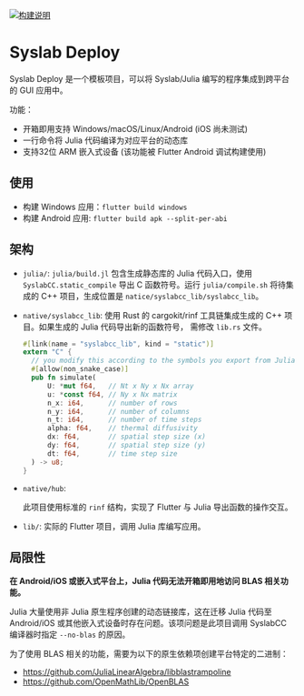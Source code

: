 [![构建说明](https://img.shields.io/badge/中文-构建说明-blue.svg)](https://github.com/Suzhou-Tongyuan/syslab-deploy/blob/main/STEP.zh_CN.md)


# Syslab Deploy

Syslab Deploy 是一个模板项目，可以将 Syslab/Julia 编写的程序集成到跨平台的 GUI
应用中。

功能：

- 开箱即用支持 Windows/macOS/Linux/Android (iOS 尚未测试)
- 一行命令将 Julia 代码编译为对应平台的动态库
- 支持32位 ARM 嵌入式设备 (该功能被 Flutter Android 调试构建使用)

## 使用

- 构建 Windows 应用：`flutter build windows`
- 构建 Android 应用: `flutter build apk --split-per-abi`

## 架构

- `julia/`: `julia/build.jl` 包含生成静态库的 Julia 代码入口，使用
  `SyslabCC.static_compile` 导出 C 函数符号。运行 `julia/compile.sh` 将待集成的
  C++ 项目，生成位置是 `natice/syslabcc_lib/syslabcc_lib`。

- `native/syslabcc_lib`: 使用 Rust 的 cargokit/rinf 工具链集成生成的 C++
  项目。如果生成的 Julia 代码导出新的函数符号， 需修改 `lib.rs` 文件。

  ```rust
  #[link(name = "syslabcc_lib", kind = "static")]
  extern "C" {
    // you modify this according to the symbols you export from Julia
    #[allow(non_snake_case)]
    pub fn simulate(
        U: *mut f64,   // Nt x Ny x Nx array
        u: *const f64, // Ny x Nx matrix
        n_x: i64,      // number of rows
        n_y: i64,      // number of columns
        n_t: i64,      // number of time steps
        alpha: f64,    // thermal diffusivity
        dx: f64,       // spatial step size (x)
        dy: f64,       // spatial step size (y)
        dt: f64,       // time step size
    ) -> u8;
  }
  ```

- `native/hub`:

  此项目使用标准的 `rinf` 结构，实现了 Flutter 与 Julia 导出函数的操作交互。

- `lib/`: 实际的 Flutter 项目，调用 Julia 库编写应用。


## 局限性

**在 Android/iOS 或嵌入式平台上，Julia 代码无法开箱即用地访问 BLAS 相关功能。**

Julia 大量使用非 Julia 原生程序创建的动态链接库，这在迁移 Julia 代码至 Android/iOS 或其他嵌入式设备时存在问题。该项问题是此项目调用 SyslabCC 编译器时指定 `--no-blas` 的原因。

为了使用 BLAS 相关的功能，需要为以下的原生依赖项创建平台特定的二进制：

- https://github.com/JuliaLinearAlgebra/libblastrampoline
- https://github.com/OpenMathLib/OpenBLAS